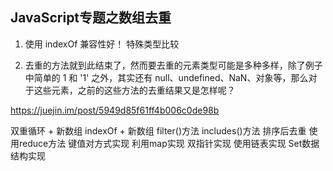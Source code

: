 ## JavaScript专题之数组去重
1. 使用 indexOf 兼容性好！
特殊类型比较

2. 去重的方法就到此结束了，然而要去重的元素类型可能是多种多样，除了例子中简单的 1 和 '1' 之外，其实还有 null、undefined、NaN、对象等，那么对于这些元素，之前的这些方法的去重结果又是怎样呢？

https://juejin.im/post/5949d85f61ff4b006c0de98b

双重循环 + 新数组 
indexOf + 新数组
filter()方法
includes()方法
排序后去重
使用reduce方法
键值对方式实现
利用map实现
双指针实现
使用链表实现
Set数据结构实现